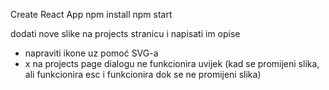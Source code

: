 Create React App
npm install
npm start

dodati nove slike na projects stranicu i napisati im opise

-   napraviti ikone uz pomoć SVG-a
-   x na projects page dialogu ne funkcionira uvijek (kad se promijeni slika, ali funkcionira esc i funkcionira dok se ne promijeni slika)
